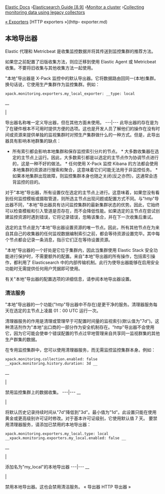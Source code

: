 

[Elastic Docs](/guide/) ›[Elasticsearch Guide [8.9]](index.md) ›[Monitor a
cluster](monitor-elasticsearch-cluster.md) ›[Collecting monitoring data
using legacy collectors](collecting-monitoring-data.md)

[« Exporters](es-monitoring-exporters.md) [HTTP exporters »](http-
exporter.md)

## 本地导出器

Elastic 代理和 Metricbeat 是收集监控数据并将其传送到监控集群的推荐方法。

如果您之前配置了旧版收集方法，则应迁移到使用 Elastic Agent 或 Metricbeat 收集。不要将旧收集与其他收集方法一起使用。

"本地"导出器是 X-Pack 监控中的默认导出器。它将数据路由回同一(本地)集群。换句话说，它使用生产集群作为监控集群。例如：

    
    
    xpack.monitoring.exporters.my_local_exporter: __type: local

__

|

导出器名称唯一定义导出器，但在其他方面未使用。   ---|--- 此导出器的存在是为了在硬件根本不可用时提供方便的选项。这也是开发人员了解他们的操作在没有时间或资源来提供单独的监视集群时对预生产集群做什么的一种方式。但是，此导出器具有影响本地群集的缺点：

* 所有索引都会影响本地集群和保存监控索引分片的节点。  * 大多数收集器在选定的主节点上运行。因此，大多数索引都是以选定的主节点作为协调节点进行的，这是一种不好的做法。  * 任何使用 X-Pack 监控 Kibana 的方法都会使用本地集群的资源进行搜索和聚合，这意味着它们可能无法用于非监控任务。  * 如果本地集群出现故障，则监控集群本身也随之关闭(反之亦然)，这通常会违背监控的目的。

对于"本地"导出器，所有设置仅在选定的主节点上进行。这意味着，如果您没有看到任何监控模板或摄取管道，则所选主节点出现问题或配置方式不同。与"http"导出器不同，"本地"导出器具有访问监控集群的最新集群状态的优势。因此，它始终可以检查模板和引入管道是否存在，而不会降低性能。如果选定的主节点在尝试创建监控资源时遇到错误，它将记录错误，忽略该集合，并在下一次收集后重试。

选定的主节点是为"本地"导出器设置资源的唯一节点。因此，所有其他节点在为来自其自己的收集器的任何监视数据编制索引之前，都会等待资源设置完毕。其中每个节点都会记录一条消息，指示它们正在等待设置资源。

"本地"导出器的一个好处是它位于集群内，因此当集群使用 Elastic Stack 安全功能进行保护时，不需要额外的配置。来自"本地"导出器的所有操作，包括索引操作，都利用了 Elasticsearch 中的内部传输机制。此行为使导出器能够在启用安全功能时无需提供任何用户凭据即可使用。

有关"本地"导出器的配置选项的详细信息，请参阅本地导出器设置。

### 清洁服务

"本地"导出器的一个功能("http"导出器中不存在)是更干净的服务。清理器服务每天在选定的主节点上凌晨 01：00 UTC 运行一次。

清理器服务的作用是清理或管理早于可配置时间量的监视索引(默认值为"7d")。这种清洁剂作为"本地"出口商的一部分作为安全机制存在。"http"导出器不会使用它，因为它可能会使单个错误配置的节点过早地管理来自共享同一监视群集的其他生产群集的数据。

在专用监控集群中，您可以使用清理器服务，而无需监控监控集群本身。例如：

    
    
    xpack.monitoring.collection.enabled: false __xpack.monitoring.history.duration: 3d __

__

|

禁用监控集群上的数据收集。   ---|---    __

|

将默认历史记录持续时间从"7d"降低到"3d"。最小值为"1d"。此设置只能在使用黄金或更高级别许可证时修改。对于基本许可证级别，它使用默认值 7 天。   要禁用清理器服务，请添加已禁用的本地导出器：

    
    
    xpack.monitoring.exporters.my_local.type: local __xpack.monitoring.exporters.my_local.enabled: false __

__

|

添加名为"my_local"的本地导出器 ---|--- __

|

禁用本地导出器。这也会禁用清洁服务。   « 导出器 HTTP 导出器 »